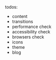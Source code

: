 todos:

- content
- transitions
- performance check
- accessibility check
- browsers check
- icons
- theme
- blog
